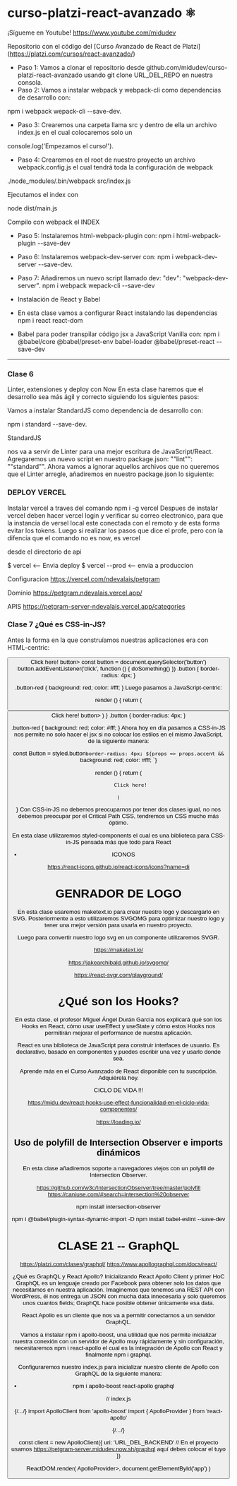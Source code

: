 # curso-platzi-react-avanzado ⚛️

¡Sígueme en Youtube! https://www.youtube.com/midudev

Repositorio con el código del [Curso Avanzado de React de Platzi]
(https://platzi.com/cursos/react-avanzado/)


* Paso 1: Vamos a clonar el repositorio desde github.com/midudev/curso-platzi-react-avanzado usando git clone URL_DEL_REPO en nuestra consola.
* Paso 2: Vamos a instalar webpack y webpack-cli como dependencias de desarrollo con: 

npm i webpack wepack-cli --save-dev.
* Paso 3: Crearemos una carpeta llama src y dentro de ella un archivo index.js en el cual colocaremos solo un 

console.log('Empezamos el curso!').

* Paso 4: Crearemos en el root de nuestro proyecto un archivo webpack.config.js el cual tendrá toda la configuración de webpack

./node_modules/.bin/webpack src/index.js

Ejecutamos el index con 

node dist/main.js

Compilo con webpack el INDEX

* Paso 5: Instalaremos html-webpack-plugin con: 
npm i html-webpack-plugin --save-dev

* Paso 6: Instalaremos webpack-dev-server con: 
npm i webpack-dev-server --save-dev.

* Paso 7: Añadiremos un nuevo script llamado dev: "dev": "webpack-dev-server".
npm i webpack wepack-cli --save-dev

* Instalación de React y Babel
* En esta clase vamos a configurar React instalando las dependencias 
npm i react react-dom 

* Babel para poder transpilar código jsx a JavaScript Vanilla con: 
npm i @babel/core @babel/preset-env babel-loader @babel/preset-react --save-dev 

*******************************************************

### Clase 6

Linter, extensiones y deploy con Now
En esta clase haremos que el desarrollo sea más ágil y correcto siguiendo los siguientes pasos:

Vamos a instalar StandardJS como dependencia de desarrollo con: 

npm i standard --save-dev. 

StandardJS 

nos va a servir de Linter para una mejor escritura de JavaScript/React.
Agregaremos un nuevo script en nuestro package.json: ""lint"": ""standard"".
Ahora vamos a ignorar aquellos archivos que no queremos que el Linter arregle, añadiremos en nuestro package.json lo siguiente:

### DEPLOY VERCEL
Instalar vercel a traves del comando npm i -g vercel
Despues de instalar vercel deben hacer vercel login y verificar su correo electronico, para que la instancia de versel local este conectada con el remoto y de esta forma evitar los tokens.
Luego si realizar los pasos que dice el profe, pero con la difencia que el comando no es now, es vercel

desde el directorio de api 

$ vercel <-- Envia deploy 
$ vercel --prod <-- envia a produccion 

Configuracion
https://vercel.com/ndevalais/petgram

Dominio
https://petgram.ndevalais.vercel.app/

APIS
https://petgram-server-ndevalais.vercel.app/categories


### Clase 7 ¿Qué es CSS-in-JS?
Antes la forma en la que construíamos nuestras aplicaciones era con HTML-centric:

<button className='button button-red'>
	Click here!
button>
const button = document.querySelector('button')
button.addEventListener('click', function () {
	doSomething()
})
.button {
	border-radius: 4px;
}

.button-red {
	background: red;
	color: #fff;
}
Luego pasamos a JavaScript-centric:

render () {
	return (
		<button
			className='button button-red'
			onClick={doSomething}
		>
			Click here!
		button>
	)
}
.button {
	border-radius: 4px;
}

.button-red {
	background: red;
	color: #fff;
}
Ahora hoy en día pasamos a CSS-in-JS nos permite no solo hacer el jsx si no colocar los estilos en el mismo JavaScript, de la siguiente manera:

const Button = styled.button`
	border-radius: 4px;
	${props => props.accent && `
		background: red;
		color: #fff;
	`}


render () {
	return (
		
			Click here!
		
	)
}
Con CSS-in-JS no debemos preocuparnos por tener dos clases igual, no nos debemos preocupar por el Critical Path CSS, tendremos un CSS mucho más óptimo.

En esta clase utilizaremos styled-components el cual es una biblioteca para CSS-in-JS pensada más que todo para React

* ICONOS

https://react-icons.github.io/react-icons/icons?name=di

# GENRADOR DE LOGO
En esta clase usaremos maketext.io para crear nuestro logo y descargarlo en SVG. Posteriormente a esto utilizaremos SVGOMG para optimizar nuestro logo y tener una mejor versión para usarla en nuestro proyecto.

Luego para convertir nuestro logo svg en un componente utilizaremos SVGR.

https://maketext.io/

https://jakearchibald.github.io/svgomg/

https://react-svgr.com/playground/

# ¿Qué son los Hooks?

En esta clase, el profesor Miguel Ángel Durán García nos explicará qué son los Hooks en React, cómo usar useEffect y useState y cómo estos Hooks nos permitirán mejorar el performance de nuestra aplicación.

React es una biblioteca de JavaScript para construir interfaces de usuario. Es declarativo, basado en componentes y puedes escribir una vez y usarlo donde sea.

Aprende más en el Curso Avanzado de React disponible con tu suscripción. Adquiérela hoy.

CICLO DE VIDA !!!

https://midu.dev/react-hooks-use-effect-funcionalidad-en-el-ciclo-vida-componentes/

https://loading.io/

## Uso de polyfill de Intersection Observer e imports dinámicos

En esta clase añadiremos soporte a navegadores viejos con un polyfill de Intersection Observer.

https://github.com/w3c/IntersectionObserver/tree/master/polyfill
https://caniuse.com/#search=intersection%20observer

npm install intersection-observer

npm i @babel/plugin-syntax-dynamic-import -D
npm install babel-eslint --save-dev

# CLASE 21 -- GraphQL
https://platzi.com/clases/graphql/
https://www.apollographql.com/docs/react/

¿Qué es GraphQL y React Apollo? Inicializando React Apollo Client y primer HoC
GraphQL es un lenguaje creado por Facebook para obtener solo los datos que necesitamos en nuestra aplicación. Imaginemos que tenemos una REST API con WordPress, él nos entrega un JSON con mucha data innecesaria y solo queremos unos cuantos fields; GraphQL hace posible obtener únicamente esa data.

React Apollo es un cliente que nos va a permitir conectarnos a un servidor GraphQL.

Vamos a instalar npm i apollo-boost, una utilidad que nos permite inicializar nuestra conexión con un servidor de Apollo muy rápidamente y sin configuración, necesitaremos npm i react-apollo el cual es la integración de Apollo con React y finalmente npm i graphql.

Configuraremos nuestro index.js para inicializar nuestro cliente de Apollo con GraphQL de la siguiente manera:

* npm i apollo-boost react-apollo graphql

// index.js

{/*...*/}
import ApolloClient from 'apollo-boost'
import { ApolloProvider } from 'react-apollo'

{/*...*/}

const client = new ApolloClient({
        uri: 'URL_DEL_BACKEND' // En el proyecto usamos https://petgram-server.midudev.now.sh/graphql aquí debes colocar el tuyo
})

ReactDOM.render(
        <ApolloProvider client={client}>
                <App />
        ApolloProvider>,
        document.getElementById('app')
)

